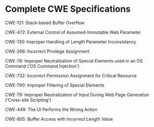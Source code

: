 

# Complete CWE Specifications

CWE-121: Stack-based Buffer Overflow

CWE-472: External Control of Assumed-Immutable Web Parameter

CWE-130: Improper Handling of Length Parameter Inconsistency

CWE-266: Incorrect Privilege Assignment

CWE-78: Improper Neutralization of Special Elements used in an OS Command ('OS Command Injection')

CWE-732: Incorrect Permission Assignment for Critical Resource

CWE-790: Improper Filtering of Special Elements

CWE-79: Improper Neutralization of Input During Web Page Generation ('Cross-site Scripting')

CWE-449: The UI Performs the Wrong Action

CWE-805: Buffer Access with Incorrect Length Value